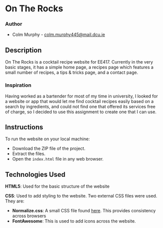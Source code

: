 
# On The Rocks

### Author

- Colm Murphy - colm.murphy445@mail.dcu.ie

## Description

On The Rocks is a cocktail recipe website for EE417. Currently in the very basic stages, it has a simple home page, 
a recipes page which features a small number of recipes, a tips & tricks page, and a contact page.

### Inspiration

Having worked as a bartender for most of my time in university, I looked for a website or app that would 
let me find cocktail recipes easily based on a search by ingredients, and could not find one that offered its 
services free of charge, so I decided to use this assignment to create one that I can use.

## Instructions

To run the website on your local machine:
- Download the ZIP file of the project.
- Extract the files.
- Open the `index.html` file in any web browser.

## Technologies Used

**HTML5**: Used for the basic structure of the website

**CSS**: Used to add styling to the website. Two external CSS files were used. They are:
- **Normalize.css**: A small CSS file found [here](github.com/necolas/normalize.css). This provides consistency across browsers
- **FontAwesome**: This is used to add icons across the website.


